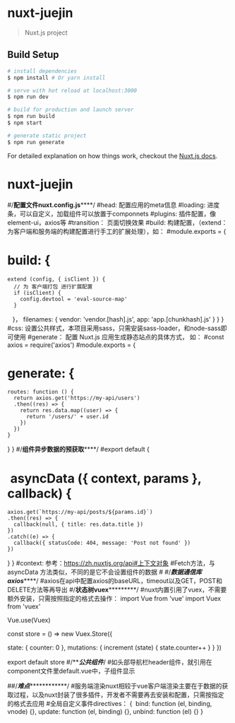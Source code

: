 # nuxt-juejin

> Nuxt.js project

## Build Setup

``` bash
# install dependencies
$ npm install # Or yarn install

# serve with hot reload at localhost:3000
$ npm run dev

# build for production and launch server
$ npm run build
$ npm start

# generate static project
$ npm run generate
```

For detailed explanation on how things work, checkout the [Nuxt.js docs](https://github.com/nuxt/nuxt.js).


# nuxt-juejin
#/**************配置文件nuxt.config.js******************/
#head: 配置应用的meta信息
#loading: 进度条，可以自定义，加载组件可以放置于componnets
#plugins: 插件配置，像element-ui，axios等
#transition： 页面切换效果
#build: 构建配置，（extend：为客户端和服务端的构建配置进行手工的扩展处理），如：
#module.exports = {                                                      
#  build: {
    extend (config, { isClient }) {
      // 为 客户端打包 进行扩展配置
      if (isClient) {
        config.devtool = 'eval-source-map'
      }
    }，
    filenames: {
      vendor: 'vendor.[hash].js',
      app: 'app.[chunkhash].js'
    }
  }
}  
#css: 设置公共样式，本项目采用sass，只需安装sass-loader，和node-sass即可使用
#generate： 配置 Nuxt.js 应用生成静态站点的具体方式， 如：
#const axios = require('axios')
#module.exports = {
#  generate: {
    routes: function () {
      return axios.get('https://my-api/users')
      .then((res) => {
        return res.data.map((user) => {
          return '/users/' + user.id
        })
      })      
    }
  }
}
#/********************组件异步数据的预获取************************/
#export default {
#  asyncData ({ context, params }, callback) {
    axios.get(`https://my-api/posts/${params.id}`)
    .then((res) => {
      callback(null, { title: res.data.title })
    })
    .catch((e) => {
      callback({ statusCode: 404, message: 'Post not found' })
    })
  }
}
#context: 参考：https://zh.nuxtjs.org/api#上下文对象
#Fetch方法，与 asyncData 方法类似，不同的是它不会设置组件的数据
#<script>
#export default {
  fetch ({ store, params }) {
    return axios.get('http://my-api/stars')
    .then((res) => {
      store.commit('setStars', res.data)
    })
  }
}
</script>
#/*******************数据通信库axios***********************/
#axios在api中配置axios的baseURL，timeout以及GET，POST和DELETE方法等再导出
#/******************状态树vuex***************************/
#nuxt内置引用了vuex，不需要额外安装，只需按照指定的格式去操作：
import Vue from 'vue'
import Vuex from 'vuex'

Vue.use(Vuex)

const store = () => new Vuex.Store({

  state: {
    counter: 0
  },
  mutations: {
    increment (state) {
      state.counter++
    }
  }
})

export default store
#/***************************公共组件*************************/
#如头部导航栏header组件，就引用在component文件里default.vue中，子组件显示<nuxt-child />

##/*********************难点*********************************/
#服务端渲染nuxt相较于vue客户端渲染主要在于数据的获取过程，以及nuxt封装了很多插件，开发者不需要再去安装和配置，只需按指定的格式去应用
#全局自定义事件directives：
{
  bind: function (el, binding, vnode) {},
  update: function (el, binding) {},
  unbind: function (el) {}
}
